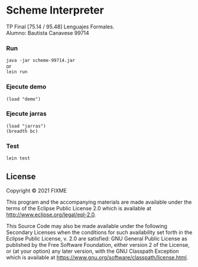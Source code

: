# Scheme Interpreter
TP Final [75.14 / 95.48] Lenguajes Formales.  
Alumno: Bautista Canavese 99714  

### Run 
`java -jar scheme-99714.jar`  
or  
`lein run`

### Ejecute demo
`(load "demo")`

### Ejecute jarras
```
(load "jarras")
(breadth bc)
```
### Test
`lein test`

## License

Copyright © 2021 FIXME

This program and the accompanying materials are made available under the
terms of the Eclipse Public License 2.0 which is available at
http://www.eclipse.org/legal/epl-2.0.

This Source Code may also be made available under the following Secondary
Licenses when the conditions for such availability set forth in the Eclipse
Public License, v. 2.0 are satisfied: GNU General Public License as published by
the Free Software Foundation, either version 2 of the License, or (at your
option) any later version, with the GNU Classpath Exception which is available
at https://www.gnu.org/software/classpath/license.html.
